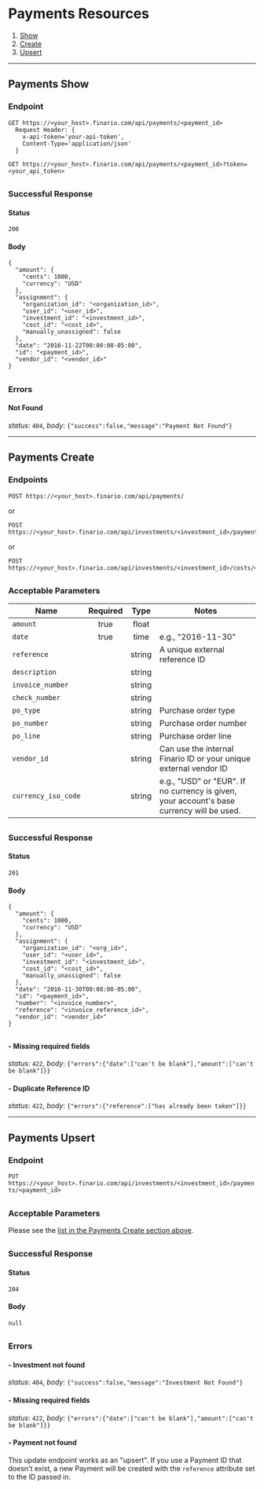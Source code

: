 # Payments Resources

1. [Show](#payments-show)
2. [Create](#payments-create)
3. [Upsert](#payments-upsert)

* * *

## Payments Show

### Endpoint
```
GET https://<your_host>.finario.com/api/payments/<payment_id>
  Request Header: {
    x-api-token='your-api-token',
    Content-Type='application/json'
  }
```
```
GET https://<your_host>.finario.com/api/payments/<payment_id>?token=<your_api_token>
```
<h2/>


### Successful Response
#### Status
`200`

#### Body
```
{
  "amount": {
    "cents": 1000,
    "currency": "USD"
  },
  "assignment": {
    "organization_id": "<organization_id>",
    "user_id": "<user_id>",
    "investment_id": "<investment_id>",
    "cost_id": "<cost_id>",
    "manually_unassigned": false
  },
  "date": "2016-11-22T00:00:00-05:00",
  "id": "<payment_id>",
  "vendor_id": "<vendor_id>"
}
```

<h2/>

### Errors
#### Not Found
_status_: `404`, _body_: `{"success":false,"message":"Payment Not Found"}`

* * *

## Payments Create

### Endpoints
```
POST https://<your_host>.finario.com/api/payments/
```
or
```
POST https://<your_host>.finario.com/api/investments/<investment_id>/payments/
```
or
```
POST https://<your_host>.finario.com/api/investments/<investment_id>/costs/<cost_id>/payments/
```

<h2/>

### Acceptable Parameters

Name | Required | Type | Notes
---- | :------: | :--: | -----
`amount` | true | float |
`date` | true | time | e.g., "2016-11-30"
`reference` | | string | A unique external reference ID
`description` | | string |
`invoice_number` | | string |
`check_number` | | string |
`po_type` | | string | Purchase order type
`po_number` | | string | Purchase order number
`po_line` | | string | Purchase order line
`vendor_id` | | string | Can use the internal Finario ID or your unique external vendor ID
`currency_iso_code` | | string | e.g., "USD" or "EUR". If no currency is given, your account's base currency will be used.

<h2/>

### Successful Response
#### Status
`201`

#### Body
```
{
  "amount": {
    "cents": 1000,
    "currency": "USD"
  },
  "assignment": {
    "organization_id": "<org_id>",
    "user_id": "<user_id>",
    "investment_id": "<investment_id>",
    "cost_id": "<cost_id>",
    "manually_unassigned": false
  },
  "date": "2016-11-30T00:00:00-05:00",
  "id": "<payment_id>",
  "number": "<invoice_number>",
  "reference": "<invoice_reference_id>",
  "vendor_id": "<vendor_id>"
}
```


<h2/>

#### - Missing required fields
_status_: `422`, _body_: `{"errors":{"date":["can't be blank"],"amount":["can't be blank"]}}`

#### - Duplicate Reference ID
_status_: `422`, _body_: `{"errors":{"reference":["has already been taken"]}}`

* * *


## Payments Upsert

### Endpoint
`PUT https://<your_host>.finario.com/api/investments/<investment_id>/payments/<payment_id>`

<h2/>

### Acceptable Parameters
Please see the [list in the Payments Create section above](#acceptable-parameters).

<h2/>

### Successful Response

#### Status
`204`

#### Body
`null`

<h2/>

### Errors
#### - Investment not found
_status_: `404`, _body_: `{"success":false,"message":"Investment Not Found"}`

#### - Missing required fields
_status_: `422`, _body_: `{"errors":{"date":["can't be blank"],"amount":["can't be blank"]}}`

#### - Payment not found
This update endpoint works as an "upsert". If you use a Payment ID that doesn't exist, a new Payment will be created with the `reference` attribute set to the ID passed in.
